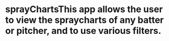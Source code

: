 # sprayChartsThis app allows the user to view the spraycharts of any batter or pitcher, and to use various filters.
